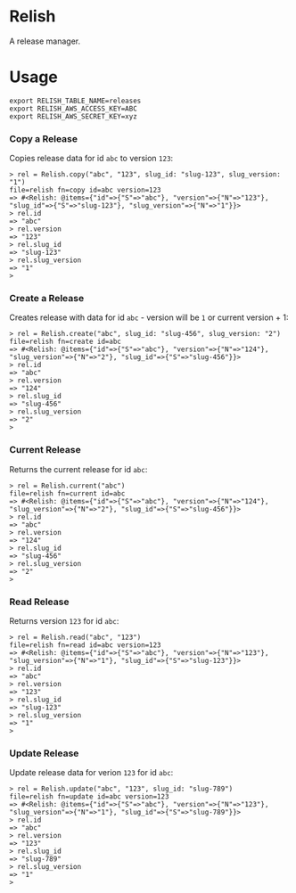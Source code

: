 # Relish

A release manager.

# Usage

```
export RELISH_TABLE_NAME=releases
export RELISH_AWS_ACCESS_KEY=ABC
export RELISH_AWS_SECRET_KEY=xyz
```

### Copy a Release

Copies release data for id `abc` to version `123`:

```
> rel = Relish.copy("abc", "123", slug_id: "slug-123", slug_version: "1")
file=relish fn=copy id=abc version=123
=> #<Relish: @items={"id"=>{"S"=>"abc"}, "version"=>{"N"=>"123"}, "slug_id"=>{"S"=>"slug-123"}, "slug_version"=>{"N"=>"1"}}>
> rel.id
=> "abc"
> rel.version
=> "123"
> rel.slug_id
=> "slug-123"
> rel.slug_version
=> "1"
>
```

### Create a Release

Creates release with data for id `abc` - version will be `1` or current version + 1:

```
> rel = Relish.create("abc", slug_id: "slug-456", slug_version: "2")
file=relish fn=create id=abc
=> #<Relish: @items={"id"=>{"S"=>"abc"}, "version"=>{"N"=>"124"}, "slug_version"=>{"N"=>"2"}, "slug_id"=>{"S"=>"slug-456"}}>
> rel.id
=> "abc"
> rel.version
=> "124"
> rel.slug_id
=> "slug-456"
> rel.slug_version
=> "2"
>
```

### Current Release

Returns the current release for id `abc`:

```
> rel = Relish.current("abc")
file=relish fn=current id=abc
=> #<Relish: @items={"id"=>{"S"=>"abc"}, "version"=>{"N"=>"124"}, "slug_version"=>{"N"=>"2"}, "slug_id"=>{"S"=>"slug-456"}}>
> rel.id
=> "abc"
> rel.version
=> "124"
> rel.slug_id
=> "slug-456"
> rel.slug_version
=> "2"
>
```

### Read Release

Returns version `123` for id `abc`:

```
> rel = Relish.read("abc", "123")
file=relish fn=read id=abc version=123
=> #<Relish: @items={"id"=>{"S"=>"abc"}, "version"=>{"N"=>"123"}, "slug_version"=>{"N"=>"1"}, "slug_id"=>{"S"=>"slug-123"}}>
> rel.id
=> "abc"
> rel.version
=> "123"
> rel.slug_id
=> "slug-123"
> rel.slug_version
=> "1"
>
```

### Update Release

Update release data for verion `123` for id `abc`:

```
> rel = Relish.update("abc", "123", slug_id: "slug-789")
file=relish fn=update id=abc version=123
=> #<Relish: @items={"id"=>{"S"=>"abc"}, "version"=>{"N"=>"123"}, "slug_version"=>{"N"=>"1"}, "slug_id"=>{"S"=>"slug-789"}}>
> rel.id
=> "abc"
> rel.version
=> "123"
> rel.slug_id
=> "slug-789"
> rel.slug_version
=> "1"
>
```
